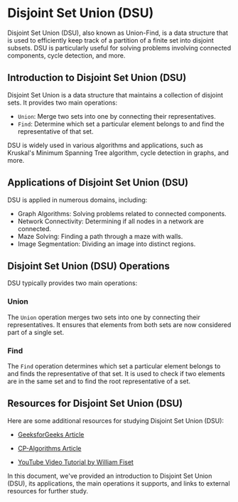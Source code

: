 # Disjoint Set Union (DSU)

Disjoint Set Union (DSU), also known as Union-Find, is a data structure that is used to efficiently keep track of a partition of a finite set into disjoint subsets. DSU is particularly useful for solving problems involving connected components, cycle detection, and more.

## Introduction to Disjoint Set Union (DSU)

Disjoint Set Union is a data structure that maintains a collection of disjoint sets. It provides two main operations:

- `Union`: Merge two sets into one by connecting their representatives.
- `Find`: Determine which set a particular element belongs to and find the representative of that set.

DSU is widely used in various algorithms and applications, such as Kruskal's Minimum Spanning Tree algorithm, cycle detection in graphs, and more.

## Applications of Disjoint Set Union (DSU)

DSU is applied in numerous domains, including:

- Graph Algorithms: Solving problems related to connected components.
- Network Connectivity: Determining if all nodes in a network are connected.
- Maze Solving: Finding a path through a maze with walls.
- Image Segmentation: Dividing an image into distinct regions.

## Disjoint Set Union (DSU) Operations

DSU typically provides two main operations:

### Union

The `Union` operation merges two sets into one by connecting their representatives. It ensures that elements from both sets are now considered part of a single set.

### Find

The `Find` operation determines which set a particular element belongs to and finds the representative of that set. It is used to check if two elements are in the same set and to find the root representative of a set.

## Resources for Disjoint Set Union (DSU)

Here are some additional resources for studying Disjoint Set Union (DSU):

- [GeeksforGeeks Article](https://www.geeksforgeeks.org/union-find/)

- [CP-Algorithms Article](https://cp-algorithms.com/data_structures/disjoint_set_union.html)
- [YouTube Video Tutorial by William Fiset](https://www.youtube.com/watch?v=0jNmHPfA_yE&ab_channel=WilliamFiset)

In this document, we've provided an introduction to Disjoint Set Union (DSU), its applications, the main operations it supports, and links to external resources for further study.
